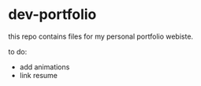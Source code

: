 # dev-portfolio

this repo contains files for my personal portfolio webiste.


to do:
* add animations
* link resume
